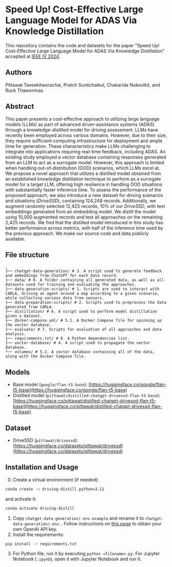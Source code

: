 # Speed Up! Cost-Effective Large Language Model for ADAS Via Knowledge Distillation

This repository contains the code and datasets for the paper "Speed Up! Cost-Effective Large Language Model for ADAS Via Knowledge Distillation" accepted at [IEEE IV 2024](http://ieee-iv.org/2024/).

## Authors
Pittawat Taveekitworachai, Pratch Suntichaikul, Chakarida Nukoolkit, and Ruck Thawonmas

## Abstract

This paper presents a cost-effective approach to utilizing large language models (LLMs) as part of advanced driver-assistance systems (ADAS) through a knowledge-distilled model for driving assessment. LLMs have recently been employed across various domains. However, due to their size, they require sufficient computing infrastructure for deployment and ample time for generation. These characteristics make LLMs challenging to integrate into applications requiring real-time feedback, including ADAS. An existing study employed a vector database containing responses generated from an LLM to act as a surrogate model. However, this approach is limited when handling out-of-distribution (OOD) scenarios, which LLMs excel at. We propose a novel approach that utilizes a distilled model obtained from an established knowledge distillation technique to perform as a surrogate model for a target LLM, offering high resilience in handling OOD situations with substantially faster inference time. To assess the performance of the proposed approach, we also introduce a new dataset for driving scenarios and situations (_DriveSSD_), containing 124,248 records. Additionally, we augment randomly selected 12,425 records, 10\% of our _DriveSSD_, with text embeddings generated from an embedding model. We distill the model using 10,000 augmented records and test all approaches on the remaining 2,425 records. We find that the distilled model introduced in this study has better performance across metrics, with half of the inference time used by the previous approach. We make our source code and data publicly available.

## File structure
```
.
├── chatgpt-data-generation/ # 3. A script used to generate feedback and embeddings from ChatGPT for each data record.
├── data/ # 0. A folder containing all generated data, as well as all datasets used for training and evaluating the approaches.
├── data-generation-scripts/ # 1. Scripts are used to interact with CARLA, driving an agent around a map according to a given scenario, while collecting various data from sensors.
├── data-preparation-scripts/ # 2. Scripts used to preprocess the data generated from CARLA.
├── distillation/ # 6. A script used to perform model distillation given a dataset.
├── docker-compose.yml/ # 5.1. A Docker Compose file for spinning up the vector database.
├── evaluate/ # 7. Scripts for evaluation of all approaches and data analysis.
├── requirements.txt/ # 0. A Python dependencies list.
├── vector-database/ # 4. A script used to propagate the vector database.
└── volumes/ # 5.2. A vector database containing all of the data, along with the Docker Compose file.
```

## Models
- Base model (`google/flan-t5-base`): [https://huggingface.co/google/flan-t5-base](https://huggingface.co/google/flan-t5-base)
- Distilled model (`pittawat/distilled-chatgpt-drivessd-flan-t5-base`): [https://huggingface.co/pittawat/distilled-chatgpt-drivessd-flan-t5-base](https://huggingface.co/pittawat/distilled-chatgpt-drivessd-flan-t5-base)

## Dataset
- DriveSSD (`pittawat/drivessd`): [https://huggingface.co/datasets/pittawat/drivessd](https://huggingface.co/datasets/pittawat/drivessd)

## Installation and Usage
0. Create a virtual environment (if needed):
```bash
conda create -n driving-distill python=3.11
```
and activate it:
```bash
conda activate driving-distill
```
1. Copy `chatgpt-data-generation/.env.example` and rename it to `chatgpt-data-generation/.env.`. Follow instructions on [this page](https://platform.openai.com/docs/api-reference/authentication) to obtain your own OpenAI API key.
2. Install the requirements:
```bash
pip install -r requirements.txt
```
3. For Python file, run it by executing `python <filename>.py`. For Jupyter Notebook (`.ipynb`), open it with Jupyter Notebook and run it.
